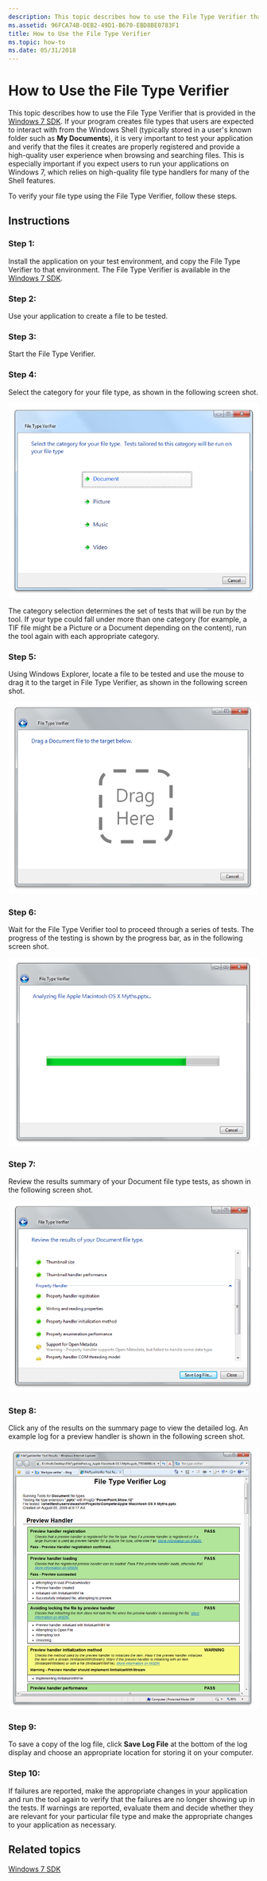 ```yaml
---
description: This topic describes how to use the File Type Verifier that is provided in the Windows 7 SDK.
ms.assetid: 96FCA74B-DEB2-49D1-B670-EBD8BE0783F1
title: How to Use the File Type Verifier
ms.topic: how-to
ms.date: 05/31/2018
---
```


# How to Use the File Type Verifier

This topic describes how to use the File Type Verifier that is provided in the [Windows 7 SDK](https://msdn.microsoft.com/windowsvista/bb980924.aspx). If your program creates file types that users are expected to interact with from the Windows Shell (typically stored in a user's known folder such as **My Documents**), it is very important to test your application and verify that the files it creates are properly registered and provide a high-quality user experience when browsing and searching files. This is especially important if you expect users to run your applications on Windows 7, which relies on high-quality file type handlers for many of the Shell features.

To verify your file type using the File Type Verifier, follow these steps.

## Instructions

### Step 1:

Install the application on your test environment, and copy the File Type Verifier to that environment. The File Type Verifier is available in the [Windows 7 SDK](https://msdn.microsoft.com/windowsvista/bb980924.aspx).

### Step 2:

Use your application to create a file to be tested.

### Step 3:

Start the File Type Verifier.

### Step 4:

Select the category for your file type, as shown in the following screen shot.

![Screenshot that shows the drag-and-drop function.](images/file-assoc/filetypeverifier1.png)

The category selection determines the set of tests that will be run by the tool. If your type could fall under more than one category (for example, a TIF file might be a Picture or a Document depending on the content), run the tool again with each appropriate category.

### Step 5:

Using Windows Explorer, locate a file to be tested and use the mouse to drag it to the target in File Type Verifier, as shown in the following screen shot.

![screen shot showing drag-and-drop function](images/file-assoc/filetypeverifier2.png)

### Step 6:

Wait for the File Type Verifier tool to proceed through a series of tests. The progress of the testing is shown by the progress bar, as in the following screen shot.

![screen shot showing progress bar](images/file-assoc/filetypeverifier3.png)

### Step 7:

Review the results summary of your Document file type tests, as shown in the following screen shot.

![screen shot showing results summary](images/file-assoc/filetypeverifier4.png)

### Step 8:

Click any of the results on the summary page to view the detailed log. An example log for a preview handler is shown in the following screen shot.

![screen shot showing preview handler log](images/file-assoc/filetypeverifier5.png)

### Step 9:

To save a copy of the log file, click **Save Log File** at the bottom of the log display and choose an appropriate location for storing it on your computer.

### Step 10:

If failures are reported, make the appropriate changes in your application and run the tool again to verify that the failures are no longer showing up in the tests. If warnings are reported, evaluate them and decide whether they are relevant for your particular file type and make the appropriate changes to your application as necessary.

## Related topics

<dl> <dt>

[Windows 7 SDK](https://msdn.microsoft.com/windowsvista/bb980924.aspx)
</dt> </dl>

 

 



